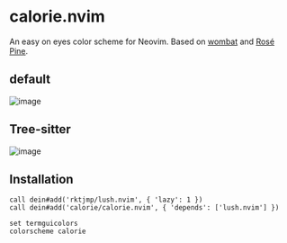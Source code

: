 calorie.nvim
===

An easy on eyes color scheme for Neovim.
Based on [wombat](https://www.vim.org/scripts/script.php?script_id=1778) and [Rosé Pine](https://github.com/rose-pine/neovim).

## default

![image](https://user-images.githubusercontent.com/1681408/184120238-c3a96b39-f71b-49cc-ae01-f2c14a5a6943.png)

## Tree-sitter

![image](https://user-images.githubusercontent.com/1681408/184500379-4b747b72-73da-49e3-b609-6be388d69262.png)

## Installation

```
call dein#add('rktjmp/lush.nvim', { 'lazy': 1 })
call dein#add('calorie/calorie.nvim', { 'depends': ['lush.nvim'] })

set termguicolors
colorscheme calorie
```
